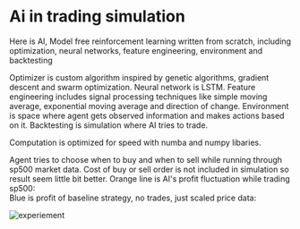 # Ai in trading simulation

Here is AI, Model free reinforcement learning written from scratch, including optimization, neural networks, feature engineering, environment and backtesting

Optimizer is custom algorithm inspired by genetic algorithms, gradient descent and swarm optimization. Neural network is LSTM. Feature engineering includes signal processing techniques like simple moving average, exponential moving average and direction of change. Environment is space where agent gets observed information and makes actions based on it. Backtesting is simulation where AI tries to trade.

Computation is optimized for speed with numba and numpy libaries. 

Agent tries to choose when to buy and when to sell while running through sp500 market data.
Cost of buy or sell order is not included in simulation so result seem little bit better.
Orange line is AI's profit fluctuation while trading sp500:  
Blue is profit of baseline strategy, no trades, just scaled price data:

![experiement](https://user-images.githubusercontent.com/93252944/150828656-e51b3e7b-e71c-4442-b86b-bf11880b9919.png)
